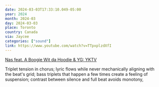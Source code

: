 ```yaml
---
date: 2024-03-03T17:33:10.049-05:00
year: 2024
month: 2024-03
day: 2024-03-03
place: Toronto
country: Canada
via: Jaycee
categories: ["sound"]
link: https://www.youtube.com/watch?v=TTpxplzdXfI
---
```

[Nas feat. A Boogie Wit da Hoodie & YG: YKTV](https://www.youtube.com/watch?v=TTpxplzdXfI)

Triplet tension in chorus; lyric flows while never mechanically aligning with the beat's grid; bass triplets that happen a few times create a feeling of suspension; contrast between silence and full beat avoids monotony,
